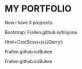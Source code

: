 # MY PORTFOLIO
Now i have 3 projcects:

Bootstrap:
Frallen.github.io/tinyone 

Html+Css(Scss)+js(JQerry):

Frallen.github.io/Bukee

Frallen.github.io/Bukee

